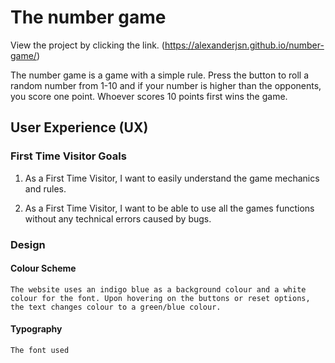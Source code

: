 # The number game

View the project by clicking the link. (https://alexanderjsn.github.io/number-game/)


The number game is a game with a simple rule. Press the button to roll a random number from 1-10 and if your number is higher than the opponents, you score one point. Whoever scores 10 points first wins the game. 

## User Experience (UX)

### First Time Visitor Goals

1. As a First Time Visitor, I want to easily understand the game mechanics and rules. 

2. As a First Time Visitor, I want to be able to use all the games functions without any technical errors caused by bugs. 

### Design

#### Colour Scheme
    The website uses an indigo blue as a background colour and a white colour for the font. Upon hovering on the buttons or reset options, the text changes colour to a green/blue colour. 

#### Typography
    The font used 